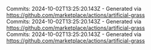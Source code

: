 Commits: 2024-10-02T13:25:20.143Z - Generated via https://github.com/marketplace/actions/artificial-grass
<br>
Commits: 2024-10-02T13:25:20.143Z - Generated via https://github.com/marketplace/actions/artificial-grass
<br>
Commits: 2024-10-02T13:25:20.143Z - Generated via https://github.com/marketplace/actions/artificial-grass
<br>
